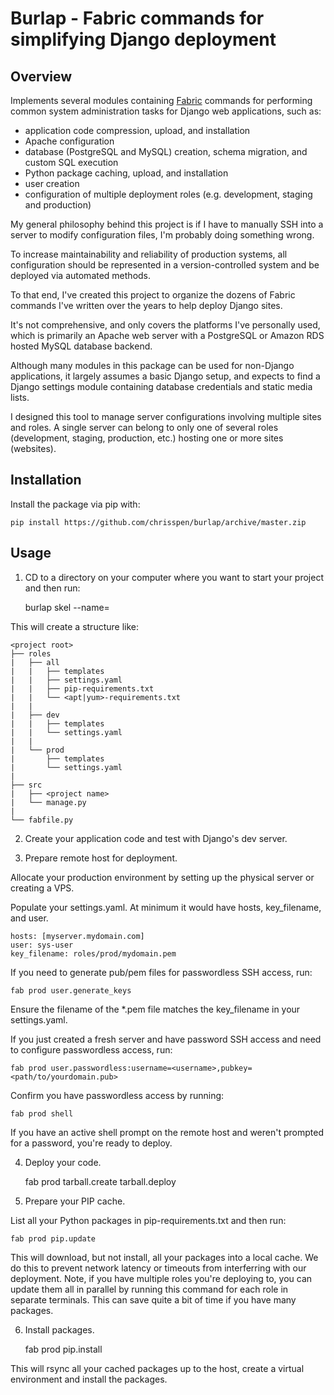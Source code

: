 Burlap - Fabric commands for simplifying Django deployment
=============================================================================

Overview
--------

Implements several modules containing [Fabric](http://www.fabfile.org) commands
for performing common system administration tasks for Django web applications,
such as:

- application code compression, upload, and installation
- Apache configuration
- database (PostgreSQL and MySQL) creation, schema migration, and custom SQL execution
- Python package caching, upload, and installation
- user creation
- configuration of multiple deployment roles (e.g. development, staging and production)

My general philosophy behind this project is if I have to manually SSH into a
server to modify configuration files, I'm probably doing something wrong.

To increase maintainability and reliability of production systems, all
configuration should be represented in a version-controlled system and be
deployed via automated methods.

To that end, I've created this project to organize the dozens of Fabric
commands I've written over the years to help deploy Django sites.

It's not comprehensive, and only covers the platforms I've personally used,
which is primarily an Apache web server with a PostgreSQL or Amazon RDS hosted
MySQL database backend.

Although many modules in this package can be used for non-Django applications,
it largely assumes a basic Django setup, and expects to find a Django settings
module containing database credentials and static media lists.

I designed this tool to manage server configurations involving multiple sites and roles.
A single server can belong to only one of several roles (development, staging, production, etc.)
hosting one or more sites (websites).


Installation
------------

Install the package via pip with:

    pip install https://github.com/chrisspen/burlap/archive/master.zip

Usage
-----

1. CD to a directory on your computer where you want to start your project and then run:

    burlap skel --name=<project name>

This will create a structure like:

    <project root>
    ├── roles
    |   ├── all
    |   |   ├── templates
    |   |   ├── settings.yaml
    |   |   ├── pip-requirements.txt
    |   |   └── <apt|yum>-requirements.txt
    |   |
    |   ├── dev
    |   |   ├── templates
    |   |   └── settings.yaml
    |   |
    |   └── prod
    |       ├── templates
    |       └── settings.yaml
    |
    ├── src
    |   ├── <project name>
    |   └── manage.py
    |
    └── fabfile.py

2. Create your application code and test with Django's dev server.

3. Prepare remote host for deployment.

Allocate your production environment by setting up the physical server or creating a VPS.

Populate your settings.yaml. At minimum it would have hosts, key_filename, and user.

    hosts: [myserver.mydomain.com]
    user: sys-user
    key_filename: roles/prod/mydomain.pem

If you need to generate pub/pem files for passwordless SSH access, run:

    fab prod user.generate_keys
    
Ensure the filename of the *.pem file matches the key_filename in your settings.yaml.

If you just created a fresh server and have password SSH access and need to configure passwordless access, run:

    fab prod user.passwordless:username=<username>,pubkey=<path/to/yourdomain.pub>

Confirm you have passwordless access by running:

    fab prod shell

If you have an active shell prompt on the remote host and weren't prompted for a password, you're ready to deploy.

4. Deploy your code.

    fab prod tarball.create tarball.deploy
    
5. Prepare your PIP cache.

List all your Python packages in pip-requirements.txt and then run:

    fab prod pip.update
    
This will download, but not install, all your packages into a local cache. We do this to prevent network latency or timeouts from interferring with our deployment.
Note, if you have multiple roles you're deploying to, you can update them all in parallel by running this command for each role in separate terminals.
This can save quite a bit of time if you have many packages.

6. Install packages.

    fab prod pip.install
    
This will rsync all your cached packages up to the host, create a virtual environment and install the packages.
